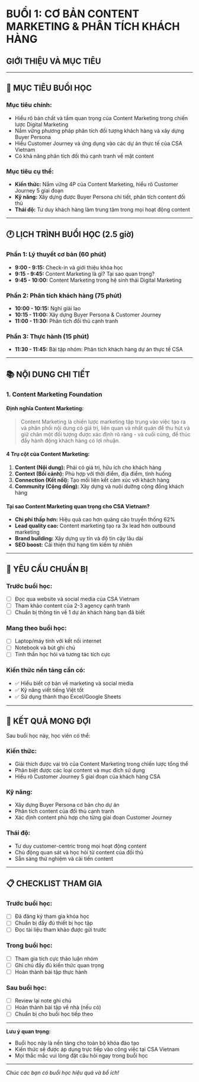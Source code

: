 # BUỔI 1: CƠ BẢN CONTENT MARKETING & PHÂN TÍCH KHÁCH HÀNG

## GIỚI THIỆU VÀ MỤC TIÊU

---

## 🎯 MỤC TIÊU BUỔI HỌC

### Mục tiêu chính:

-   Hiểu rõ bản chất và tầm quan trọng của Content Marketing trong chiến lược Digital Marketing
-   Nắm vững phương pháp phân tích đối tượng khách hàng và xây dựng Buyer Persona
-   Hiểu Customer Journey và ứng dụng vào các dự án thực tế của CSA Vietnam
-   Có khả năng phân tích đối thủ cạnh tranh về mặt content

### Mục tiêu cụ thể:

-   **Kiến thức:** Nắm vững 4P của Content Marketing, hiểu rõ Customer Journey 5 giai đoạn
-   **Kỹ năng:** Xây dựng được Buyer Persona chi tiết, phân tích content đối thủ
-   **Thái độ:** Tư duy khách hàng làm trung tâm trong mọi hoạt động content

---

## 🕐 LỊCH TRÌNH BUỔI HỌC (2.5 giờ)

### Phần 1: Lý thuyết cơ bản (60 phút)

-   **9:00 - 9:15:** Check-in và giới thiệu khóa học
-   **9:15 - 9:45:** Content Marketing là gì? Tại sao quan trọng?
-   **9:45 - 10:00:** Content Marketing trong hệ sinh thái Digital Marketing

### Phần 2: Phân tích khách hàng (75 phút)

-   **10:00 - 10:15:** Nghỉ giải lao
-   **10:15 - 11:00:** Xây dựng Buyer Persona & Customer Journey
-   **11:00 - 11:30:** Phân tích đối thủ cạnh tranh

### Phần 3: Thực hành (15 phút)

-   **11:30 - 11:45:** Bài tập nhóm: Phân tích khách hàng dự án thực tế CSA

---

## 📚 NỘI DUNG CHI TIẾT

### 1. Content Marketing Foundation

#### Định nghĩa Content Marketing:

> Content Marketing là chiến lược marketing tập trung vào việc tạo ra và phân phối nội dung có giá trị, liên quan và nhất quán để thu hút và giữ chân một đối tượng được xác định rõ ràng - và cuối cùng, để thúc đẩy hành động khách hàng có lợi nhuận.

#### 4 Trụ cột của Content Marketing:

1. **Content (Nội dung):** Phải có giá trị, hữu ích cho khách hàng
2. **Context (Bối cảnh):** Phù hợp với thời điểm, địa điểm, tình huống
3. **Connection (Kết nối):** Tạo mối liên kết cảm xúc với khách hàng
4. **Community (Cộng đồng):** Xây dựng và nuôi dưỡng cộng đồng khách hàng

#### Tại sao Content Marketing quan trọng cho CSA Vietnam?

-   **Chi phí thấp hơn:** Hiệu quả cao hơn quảng cáo truyền thống 62%
-   **Lead quality cao:** Content marketing tạo ra 3x lead hơn outbound marketing
-   **Brand building:** Xây dựng uy tín và độ tin cậy lâu dài
-   **SEO boost:** Cải thiện thứ hạng tìm kiếm tự nhiên

---

## 🎯 YÊU CẦU CHUẨN BỊ

### Trước buổi học:

-   [ ] Đọc qua website và social media của CSA Vietnam
-   [ ] Tham khảo content của 2-3 agency cạnh tranh
-   [ ] Chuẩn bị thông tin về 1 dự án khách hàng bạn đã biết

### Mang theo buổi học:

-   [ ] Laptop/máy tính với kết nối internet
-   [ ] Notebook và bút ghi chú
-   [ ] Tinh thần học hỏi và tương tác tích cực

### Kiến thức nền tảng cần có:

-   ✅ Hiểu biết cơ bản về marketing và social media
-   ✅ Kỹ năng viết tiếng Việt tốt
-   ✅ Sử dụng thành thạo Excel/Google Sheets

---

## 🏁 KẾT QUẢ MONG ĐỢI

Sau buổi học này, học viên có thể:

### Kiến thức:

-   Giải thích được vai trò của Content Marketing trong chiến lược tổng thể
-   Phân biệt được các loại content và mục đích sử dụng
-   Hiểu rõ Customer Journey 5 giai đoạn của khách hàng CSA

### Kỹ năng:

-   Xây dựng Buyer Persona cơ bản cho dự án
-   Phân tích content của đối thủ cạnh tranh
-   Xác định content phù hợp cho từng giai đoạn Customer Journey

### Thái độ:

-   Tư duy customer-centric trong mọi hoạt động content
-   Chủ động quan sát và học hỏi từ content của đối thủ
-   Sẵn sàng thử nghiệm và cải tiến content

---

## 📋 CHECKLIST THAM GIA

### Trước buổi học:

-   [ ] Đã đăng ký tham gia khóa học
-   [ ] Chuẩn bị đầy đủ thiết bị học tập
-   [ ] Đọc tài liệu tham khảo được gửi trước

### Trong buổi học:

-   [ ] Tham gia tích cực thảo luận nhóm
-   [ ] Ghi chú đầy đủ kiến thức quan trọng
-   [ ] Hoàn thành bài tập thực hành

### Sau buổi học:

-   [ ] Review lại note ghi chú
-   [ ] Hoàn thành bài tập về nhà (nếu có)
-   [ ] Chuẩn bị cho buổi học tiếp theo

---

**Lưu ý quan trọng:**

-   Buổi học này là nền tảng cho toàn bộ khóa đào tạo
-   Kiến thức sẽ được áp dụng trực tiếp vào công việc tại CSA Vietnam
-   Mọi thắc mắc vui lòng đặt câu hỏi ngay trong buổi học

---

_Chúc các bạn có buổi học hiệu quả và bổ ích!_
